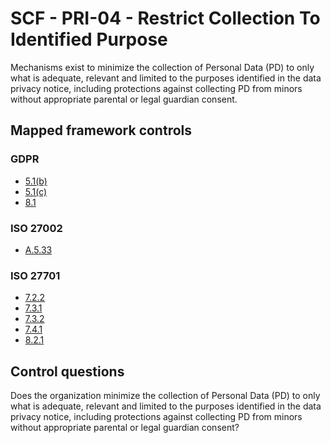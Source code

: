 # SCF - PRI-04 - Restrict Collection To Identified Purpose
Mechanisms exist to minimize the collection of Personal Data (PD) to only what is adequate, relevant and limited to the purposes identified in the data privacy notice, including protections against collecting PD from minors without appropriate parental or legal guardian consent.
## Mapped framework controls
### GDPR
- [5.1(b)](../gdpr/5.md#51%28b%29)
- [5.1(c)](../gdpr/5.md#51%28c%29)
- [8.1](../gdpr/8.md#81)
  
### ISO 27002
- [A.5.33](../iso27002/a-5.md#a533)
  
### ISO 27701
- [7.2.2](../iso27701/722.md)
- [7.3.1](../iso27701/731.md)
- [7.3.2](../iso27701/732.md)
- [7.4.1](../iso27701/741.md)
- [8.2.1](../iso27701/821.md)
  
## Control questions
Does the organization minimize the collection of Personal Data (PD) to only what is adequate, relevant and limited to the purposes identified in the data privacy notice, including protections against collecting PD from minors without appropriate parental or legal guardian consent?
  